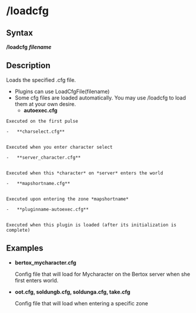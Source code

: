 # /loadcfg

## Syntax

**/loadcfg** _**filename**_

## Description

Loads the specified .cfg file.

* Plugins can use LoadCfgFile\(filename\)
* Some cfg files are loaded automatically. You may use /loadcfg to load them at your own desire.
  * **autoexec.cfg**

```text
Executed on the first pulse

-   **charselect.cfg**


Executed when you enter character select

-   **server_character.cfg**


Executed when this *character* on *server* enters the world

-   **mapshortname.cfg**


Executed upon entering the zone *mapshortname*

-   **pluginname-autoexec.cfg**


Executed when this plugin is loaded (after its initialization is complete)
```

## Examples

* **bertox\_mycharacter.cfg**

  Config file that will load for Mycharacter on the Bertox server when she first enters world.

* **oot.cfg, soldungb.cfg, soldunga.cfg, take.cfg**

  Config file that will load when entering a specific zone

